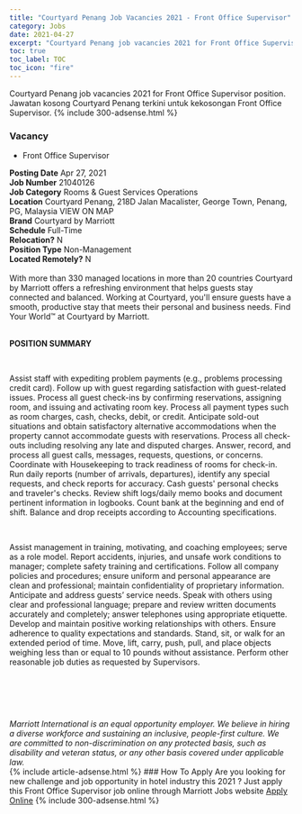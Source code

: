 ```yaml
---
title: "Courtyard Penang Job Vacancies 2021 - Front Office Supervisor" 
category: Jobs 
date: 2021-04-27 
excerpt: "Courtyard Penang job vacancies 2021 for Front Office Supervisor position. Jawatan kosong Courtyard Penang terkini untuk kekosongan Front Office Supervisor." 
toc: true 
toc_label: TOC 
toc_icon: "fire" 
--- 
```


Courtyard Penang job vacancies 2021 for Front Office Supervisor position. Jawatan kosong Courtyard Penang terkini untuk kekosongan Front Office Supervisor. 
{% include 300-adsense.html %} 
### Vacancy 
- Front Office Supervisor 
<div><div><b>Posting Date</b> Apr 27, 2021<br><b>Job Number</b> 21040126<br><b>Job Category</b> Rooms &amp; Guest Services Operations<br><b>Location</b> Courtyard Penang, 218D Jalan Macalister, George Town, Penang, PG, Malaysia VIEW ON MAP<br><b>Brand</b> Courtyard by Marriott<br><b>Schedule</b> Full-Time<br><b>Relocation?</b> N<br><b>Position Type</b> Non-Management<br><b>Located Remotely?</b> N<br><br><div>    With more than 330 managed locations in more than 20 countries Courtyard by Marriott offers a refreshing environment that helps guests stay connected and balanced. Working at Courtyard, you'll ensure guests have a smooth, productive stay that meets their personal and business needs. Find Your World&#8482; at Courtyard by Marriott.    </div><br></div><div> <p><strong>POSITION SUMMARY</strong></p> <p>&#160;</p> <p>Assist staff with expediting problem payments (e.g., problems processing credit card). Follow up with guest regarding satisfaction with guest-related issues. Process all guest check-ins by confirming reservations, assigning room, and issuing and activating room key. Process all payment types such as room charges, cash, checks, debit, or credit. Anticipate sold-out situations and obtain satisfactory alternative accommodations when the property cannot accommodate guests with reservations. Process all check-outs including resolving any late and disputed charges. Answer, record, and process all guest calls, messages, requests, questions, or concerns. Coordinate with Housekeeping to track readiness of rooms for check-in. Run daily reports (number of arrivals, departures), identify any special requests, and check reports for accuracy. Cash guests' personal checks and traveler's checks. Review shift logs/daily memo books and document pertinent information in logbooks. Count bank at the beginning and end of shift. Balance and drop receipts according to Accounting specifications.</p> <p>&#160;</p> <p>Assist management in training, motivating, and coaching employees; serve as a role model. Report accidents, injuries, and unsafe work conditions to manager; complete safety training and certifications. Follow all company policies and procedures; ensure uniform and personal appearance are clean and professional; maintain confidentiality of proprietary information. Anticipate and address guests&#8217; service needs. Speak with others using clear and professional language; prepare and review written documents accurately and completely; answer telephones using appropriate etiquette. Develop and maintain positive working relationships with others. Ensure adherence to quality expectations and standards. Stand, sit, or walk for an extended period of time. Move, lift, carry, push, pull, and place objects weighing less than or equal to 10 pounds without assistance. Perform other reasonable job duties as requested by Supervisors.</p> <p>&#160;</p> <p>&#160;</p> </div> <div> &#160;</div> <em>Marriott International is an equal opportunity employer.&#160;We believe in hiring a diverse workforce and sustaining an inclusive, people-first culture.&#160;We are committed to non-discrimination on&#160;any&#160;protected&#160;basis, such as disability and veteran status, or any other basis covered under applicable law.</em><br></div> 
{% include article-adsense.html %} 
### How To Apply 
Are you looking for new challenge and job opportunity in hotel industry this 2021 ?
Just apply this Front Office Supervisor job online through Marriott Jobs website 
<a href="https://jobs.marriott.com/marriott/jobs/21040126?lang=en-us" class="btn btn--info" target="_blank" rel="nofollow noopenner">Apply Online</a> 
{% include 300-adsense.html %} 